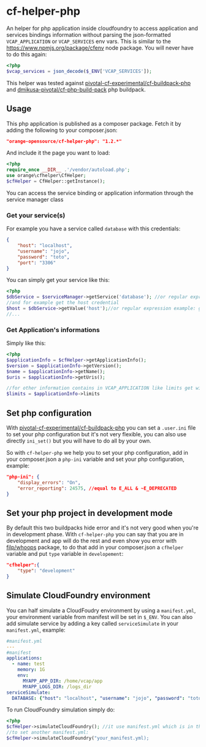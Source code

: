 cf-helper-php
=============

An helper for php application inside cloudfoundry to access application and services bindings information without parsing the json-formatted `VCAP_APPLICATION` or `VCAP_SERVICES` env vars. This is similar to the https://www.npmjs.org/package/cfenv node package.
You will never have to do this again:
```php
<?php
$vcap_services = json_decode($_ENV['VCAP_SERVICES']);
```

This helper was tested against [pivotal-cf-experimental/cf-buildpack-php](https://github.com/pivotal-cf-experimental/cf-buildpack-php) and [dmikusa-pivotal/cf-php-build-pack](https://github.com/dmikusa-pivotal/cf-php-build-pack) php buildpack.

Usage
-----
This php application is published as a composer package. Fetch it by adding the following to your composer.json:
```json
"orange-opensource/cf-helper-php": "1.2.*"
```
And include it the page you want to load:
```php
<?php
require_once __DIR__ .'/vendor/autoload.php';
use orange\cfhelper\CfHelper;
$cfHelper = CfHelper::getInstance();
```
You can access the service binding or application information through the service manager class


### Get your service(s)

For example you have a service called `database` with this credentials:
```json
{
    "host": "localhost",
    "username": "jojo",
    "password": "toto",
    "port": "3306"
}
```
You can simply get your service like this:
```php
<?php
$dbService = $serviceManager->getService('database'); //or regular expression example: getService('.*database.*')
//and for example get the host credential
$host = $dbService->getValue('host');//or regular expression example: getValue('ho[A-Za-z]+')
//...
```

### Get Application's informations

Simply like this:
```php
<?php
$applicationInfo = $cfHelper->getApplicationInfo();
$version = $applicationInfo->getVersion();
$name = $applicationInfo->getName();
$uris = $applicationInfo->getUris();

//for other information contains in VCAP_APPLICATION like limits get with that
$limits = $applicationInfo->limits
```

Set php configuration
-------------------------
With [pivotal-cf-experimental/cf-buildpack-php](https://github.com/pivotal-cf-experimental/cf-buildpack-php) you can set a `.user.ini` file to set your php configuration but it's not very flexible, you can also use directly `ini_set()` but you will have to do all by your own.

So with `cf-helper-php` we help you to set your php configuration, add in your composer.json a `php-ini` variable and set your php configuration, example:
```json
"php-ini": {
    "display_errors": "On",
    "error_reporting": 24575, //equal to E_ALL & ~E_DEPRECATED
}
```

Set your php project in development mode
----------------------------------------
By default this two buildpacks hide error and it's not very good when you're in development phase. 
With `cf-helper-php` you can say that you are in development and app will do the rest and even show you error with [filp/whoops](https://github.com/filp/whoops) package, to do that add in your composer.json a `cfhelper` variable and put `type` variable in `developement`:
```json
"cfhelper":{
    "type": "development"
}
```

Simulate CloudFoundry environment
---------------------------------
You can half simulate a CloudFoudry environment by using a `manifest.yml`, your environment variable from manifest will be set in `$_ENV`.
You can also add simulate service by adding a key called `serviceSimulate` in your `manifest.yml`, example:

```yml
#manifest.yml
---
#manifest
applications:
  - name: test
    memory: 1G
    env:
      MYAPP_APP_DIR: /home/vcap/app
      MYAPP_LOGS_DIR: /logs_dir
serviceSimulate:
  DATABASE: {"host": "localhost", "username": "jojo", "password": "toto", "port": "3306"} # a service database will be accessible, prefer writing with {'key": 'value'} to simplify your cups command
```

To run CloudFoundry simulation simply do:
```php
<?php
$cfHelper->simulateCloudFoundry(); //it use manifest.yml which is in the same folder where this script is called
//to set another manifest.yml:
$cfHelper->simulateCloudFoundry("your_manifest.yml);
```



